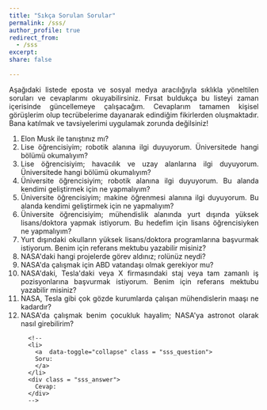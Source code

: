 ```yaml
---
title: "Sıkça Sorulan Sorular"
permalink: /sss/
author_profile: true
redirect_from:
  - /sss
excerpt:
share: false
   
---
```




<style>


li{
  text-align: justify;
}

a.sss_question{
  color: inherit;
  text-align: justify;
}

a:link.sss_question {
  text-decoration: none;  
}

a:visited.sss_question{
  text-decoration: none;  
}

a:hover.sss_question {
  text-decoration: none;
}

a:active.sss_question {
  text-decoration: none;
}  

.sss_answer {
  display: none;
  text-align: justify;
  background-color: #F0F0FF;
}

</style>



<div>
  <p id="sss_question_check" style="text-align: justify;"> Aşağıdaki listede eposta ve sosyal medya aracılığıyla sıklıkla yöneltilen soruları ve cevaplarımı okuyabilirsiniz. Fırsat buldukça bu listeyi zaman içerisinde güncellemeye çalışacağım. Cevaplarım tamamen kişisel görüşlerim olup tecrübelerime dayanarak edindiğim fikirlerden oluşmaktadır. Bana katılmak ve tavsiyelerimi uygulamak zorunda değilsiniz!</p>

  <ol>
      <li> 
        <a  data-toggle="collapse" class = "sss_question"> 
        Elon Musk ile tanıştınız mı?
        </a> 
      </li>
      <div class = "sss_answer">
        Evet. Tesla'da çalıştığım zamanlarda kendisi mütemadiyen otopilot ile ilgili haftalık mühendislik toplantılarına katılırdı.
      </div>
      <li> 
        <a data-toggle="collapse" class = "sss_question"> 
        Lise öğrencisiyim; robotik alanına ilgi duyuyorum. Üniversitede hangi bölümü okumalıyım?
        </a> 
      </li>
      <div class = "sss_answer">
        Robotik gelişmekte olan disiplinlerarası bir alandır. Bu alanda bilgisayar bilimleri, elektrik-bilgisayar mühendisliği, makine mühendisliği gibi farklı alanlardan mezun birçok araştırmacılar çalışmalar yapmaktadır. Bir robotik projesinde temelde işler 3 farklı gruba ayrılır: yazılım, donanım, mekanik tasarım
        <br>
        <br>
        Robotiğin yazılım kısmına ilgi duyuyorsanız, üniversitelerin bilgisayar mühendisliği, bilgisayar bilimleri, kontrol mühendisliği, elektrik mühendisliği, elektronik mühendisliği, haberleşme mühendisliği vb bölümleri tercih edebilirsiniz.
        <br>
        <br>
        Robotiğin donanım kısmına ilgi duyuyorsanız, üniversitelerin elektrik mühendisliği, elektronik mühendisliği, bilgisayar mühendisliği vb bölümleri tercih edebilirsiniz.
        <br>
        <br>
        Robotiğin mekanik tasarımıyla ilgileniyorsanız, makine mühendisliği, uçak mühendisliği, uzay mühendisliği vb bölümleri tercih edebilirsiniz.
      </div>
      <li> 
        <a  data-toggle="collapse" class = "sss_question"> 
        Lise öğrencisiyim; havacılık ve uzay alanlarına ilgi duyuyorum. Üniversitede hangi bölümü okumalıyım?
        </a> 
      </li>
      <div class = "sss_answer">
        İTÜ'de Uçak Mühendisliği, Uzay Mühendisliği, ODTÜ'de Havacılık ve Uzay Mühendisliği bölümlerinde okumanızı tavsiye ederim. Bunların dışında Türkiye'de açılan yeni üniversitelerdeki benzeri bölümleri de inceleyebilirsiniz.  
      </div>
      <li> 
        <a  data-toggle="collapse" class = "sss_question"> 
        Üniversite öğrencisiyim; robotik alanına ilgi duyuyorum. Bu alanda kendimi geliştirmek için ne yapmalıyım?
        </a> 
      </li>
      <div class = "sss_answer">
        Öncelikle ben robotiğin daha çok yazılım geliştirme (kavrama, planlama, kontrol, filtreleme) alanında tecrübe sahibiyim. Bu nedenle robotiğin donanım (elektronik devreler, elektrik motorlar, algılayıcılar vb) ve mekanik tasarımı (makine parçalarının çizimi, üretimi vb) alanlarına ilginiz varsa bu alanlarda çalışan diğer araştırmacılara danışmanızı öneririm.
        <br>
        <br>
        Robotiğin yazılım geliştirme kısmıyla ilgileniyorsanız, öncelikle temel matematik, ayrık matematik, doğrusal cebir, olasılık ve istatistik, diferansiyel denklemler, temel programlama, veri yapıları, nesne yönelimli programlama, algoritma analizi ve tasarımı, statik, dinamik, doğrusal kontrol sistemleri, kestirim ve filtreleme kuramı, doğrusal optimizasyon, doğrusal olmayan optimizasyon gibi dersleri almanızı tavsiye ederim. Bu derslere ek olarak robotik alanına giriş yapmak için aşağıdaki kitaplardan yararlanabilirsiniz.
        <ul>
         <li>Roland Siegwart et al, <a href = "https://www.amazon.com/Introduction-Autonomous-Mobile-Intelligent-Robotics/dp/0262015358">Introduction to Autonomous Mobile Robots</a>, MIT Press, 2011
         </li>
         <li>John J Craig, <a href="https://www.amazon.com/Introduction-Robotics-Mechanics-Control-4th/dp/0133489795/">Introduction to Robotics: Mechanics and Control</a>, Pearson, 2017
         </li>
        </ul>
        Ayrıca Türkiye'deki robotik alanındaki gelişmeleri, eğitim ve araştırma fırsatlarıyla ilgili duyuruları takip etmek için <a href = "https://groups.google.com/forum/#!forum/turkiye-robotik">turkiye-robotik@googlegroups.com</a> eposta grubuna üye olmanızı tavsiye ederim.
      </div>
            <li> 
        <a  data-toggle="collapse" class = "sss_question"> 
        Üniversite öğrencisiyim; makine öğrenmesi alanına ilgi duyuyorum. Bu alanda kendimi geliştirmek için ne yapmalıyım?
        </a> 
      </li>
      <div class = "sss_answer">
        Makine öğrenmesi alanında çalışabilmek için öncelikle iyi bir matematik temeline ihtiyacınız olacaktır. Bu nedenle aşağıdaki temel matematik derslerini almanızı öneririm.
        <ul>
          <li>doğrusal cebir (linear algebra)</li>
          <li>olasılık teorisi ve istatistik (probability theory and statistics)</li>
          <li>optimizasyona giriş (introduction to optimization)</li>
        </ul>
        İlginize bağlı olarak optimizasyon alanında ileri seviyedeki konuları öğrenmek için aşağıdaki dersleri alabilirsiniz. 
        <ul>
          <li>doğrusal programlama (linear programming)</li>
          <li>doğrusal olmayan programlama (nonlinear programming)</li>
          <li>konveks optimizasyon (convex optimization)</li>
        </ul>
        İyi bir matematik temeli edindikten sonra makine öğrenmesi alanıyla ilgili aşağıdaki temel dersleri alabilirsiniz. 
        <ul>
          <li>makine öğrenmesine giriş (introduction to machine learning)</li>
          <li>pekiştirmeli öğrenme (reinforcement learning)</li>
        </ul>
        Makine ogrenmesi alanina giriş yaptiktan sonras ilgi alanınıza göre aşağıdaki konularda dersler alarak uzmanlasabilirsiniz.
        <ul>
          <li>olasılıksal grafik modelleri (probabilistic graphical models)</li>
          <li>derin öğrenme (deep learning)</li>
          <li>bilgisayarlı görü (computer vision)</li>
          <li>görsel tanımlama için evrişimsel sinir ağları (convolution neural networks for visual recognition)</li>
          <li>belirsizlik altında karar verme (decision making under uncertainty)</li>
          <li>doğal dil işleme (natural language processing)</li>
          <li>örüntü tanıma (pattern recognition)</li>
          <li>konuşma tanıma (speech recognition)</li>
        </ul>
        Son olarak makine öğrenmesi algoritmaları gerçeklenirken kullanılan popüler programlama dillerinden bir tanesi de Python'dur. Python ile program yazmak için ilgili temel dersleri alabilir ve daha sonra bu dilde yazılmış makine öğrenmesi kütüphanelerini (NumPy, SciPy, Scikit-learn, Theano, TensorFlow, Keras, PyTorch, Pandas, Matplotlib vb) öğrenebilirsiniz.  
      </div>
            <li> 
        <a  data-toggle="collapse" class = "sss_question"> 
        Üniversite öğrencisiyim; mühendislik alanında yurt dışında yüksek lisans/doktora yapmak istiyorum. Bu hedefim için lisans öğrencisiyken ne yapmalıyım?
        </a> 
      </li>
      <div class = "sss_answer">
        Yurt dışındaki çoğu okulda eğitim paralıdır. Eğitim masraflarınızı herhangi bir bursla karşılamayı düşünüyorsanız, başvuru paketinizin çok iyi olması gerekmektedir. Aşağıda verdiğim genel tavsiyelerin bazıları sadece ABD'deki okullara yöneliktir.
        <ul>
          <li>İyi bir üniversitede mühendislik eğitimi almak</li>
          <li>Derslerinizde akademik anlamda başarılı olmak ve yüksek bir ağırlıklı genel not ortalamasına sahip olmak (yüksek lisans/doktora programlarına başvurabilmek için en az 3.0/4.0 not ortalaması gerekmektedir)</li>
          <li>Mümkünse bölümünüzde dereceye girmek</li>
          <li>Alanınızda yaygın olan yabancı dili çok iyi derecede öğrenmek (mesela İngilizce için TOEFL sınavından en az 80/120 almanız gerekmektedir)</li>
          <li>ABD'deki okullara başvurmayı planlıyorsanız GRE sınavından yüksek skor almak</li>
          <li>Üniversitenizde daha önce yurtdışında çalışmış, iyi hocalardan dersler almak ve bu derslerde en iyi notları almak</li>
          <li>Mümkünse üniversite laboratuvarlarında lisans araştırma öğrencisi olarak projelere katkıda bulunmak</li>
          <li>Bölümünüzdeki tanınmış akademisyenlerden iyi referans mektubu almak</li>
          <li>Lisans eğitimi sırasında yurt içinde/yurt dışında iyi firmalarda staj yapmak</li>
          <li>Üniversiteler arası düzenlenen teknik yarışmalarda katılmak ve proje gruplarında aktif olarak görev almak</li>
          <li>Lisans bitirme projesini iyi bir akademisyen ile yapmak</li>
          <li>Mümkünse lisans bitirme projesinin sonuçlarını özetleyen bir bildiri yazmak ve konferansta sunmak</li>
          <li>Yazılım geliştirme ile ilgili temel konuları bilmek ve mümkünse Matlab, Python gibi dillerde basit programlar yazabilmek</li>
        </ul>
        Bütün bunları yaparsanız üniversitedeki lisans yıllarınızı verimli bir şekilde geçirmiş olur ve okuldan donanımlı olarak mezun olmuş olursunuz. Bundan sonrası tamamen yurtdışındaki okullara yaptığınız başvurulara ve biraz da şansa bağlı. Unutmayın ki ABD'de burslu kabul almak artık çok daha rekabetçi ve sizi diğer rakiplerinizden ayıracak meziyetlere sahip olmanız gerekiyor.
      </div>
      <li> 
        <a  data-toggle="collapse" class = "sss_question"> 
        Yurt dışındaki okulların yüksek lisans/doktora programlarına başvurmak istiyorum. Benim için referans mektubu yazabilir misiniz?
        </a> 
      </li>
      <div class = "sss_answer">
        Öncelikle referans mektuplarını dersini aldığınız, beraber çalışma yaptığınız ve sizi kişisel olarak tanıyan kimselerden almanızı öneririm. Eğer sizinle olan tanışıklığımız sadece internet üzerinden yapılan yazışmalar sayesindeyse, bu durumda yazacağım referans mektubu fazla detaylı olmayacaktır ve bu durum başvurunuzu olumsuz yönde etkileyebilir!
        <br>
        <br>
        İyi bir referans mektubu yazabilmem için aşağıdaki bilgileri bir hafta öncesinden istemekteyim.
        <ul>
          <li>sizin ile olan tanışıklığımızın nedeni, yeri ve süresi</li>
          <li>daha önce beraber yaptığımız çalışmaların veya projelerin isimleri</li>
          <li>mektubun istenme nedeni (staj, iş başvurusu, yüksek lisans, doktora vb)</li>
          <li>mektubun verileceği kurumun bilgileri (üniversite, bölüm, enstitü, firma vb)</li>
          <li>mektubun yazılacağı dil tercihi (Türkçe, İngilizce)</li>
          <li>mektubu yazmamda yardımcı olacak diğer belgeler (CV, not dökümü, TOEFL, GRE vb)</li>
        </ul>
        Bazı üniversiteler ve kurumlar referans mektuplarını internet üzerinden belirli formlar aracılığıyla istemektedir. Bu durumda referans mektubunun yazılacağı site bilgisini bana ulaştırmanız gerekmektedir. İlgili site bilgisini bana göndermeden önce formun kendiniz ile ilgili kısımları doldurmayı unutmayınız.
      </div>
      <li> 
        <a  data-toggle="collapse" class = "sss_question"> 
        NASA'daki hangi projelerde görev aldınız; rolünüz neydi?
        </a> 
      </li>
      <div class = "sss_answer">
        NASA'ya bağlı Jet İtki Laboratuvarı'nda Mobilite ve Robotik Sistemler Bölümü'nde Robotik Teknolojist olarak çalıştım. Detaylı bilgi için <a href = "https://www-robotics.jpl.nasa.gov/people/Oktay_Arslan/personFull.cfm">bölüm sayfasını</a> okuyabilirsiniz.
        <br>
        <br>
        Genel olarak insansız hava araçları, uydular, Mars Roverları vb otonom sistemler için yeni nesil hareket planlama ve kontrol yazılımları geliştiriyordum.
      </div>
      <li> 
        <a  data-toggle="collapse" class = "sss_question"> 
        NASA'da çalışmak için ABD vatandaşı olmak gerekiyor mu?
        </a> 
      </li>
      <div class = "sss_answer">
        NASA'daki bazı iş pozisyonlarına başvurmak için ABD vatandaşı olma şartı gerekmiyor. Nadir durumlarda yabancı ülkelerin vatandaşları, genelde yüksek lisans veya doktora derecesi sahibi, NASA'da çalışabilmektedir. Fakat NASA'daki pek çok  proje stratejik öneme sahiptir ve gizlilik içerisinde yürütülmektedir. Bu tarz projelerde çalışabilmek için ABD vatandaşı veya ABD'de daimi oturum iznine sahip olmak gerekiyor.
      </div>
      <li> 
        <a  data-toggle="collapse" class = "sss_question"> 
        NASA'daki, Tesla'daki veya X firmasındaki staj veya tam zamanlı iş pozisyonlarına başvurmak istiyorum. Benim için referans mektubu yazabilir misiniz?
        </a> 
      </li>
      <div class = "sss_answer">
        Öncelikle referans mektuplarını dersini aldığınız, beraber çalışma yaptığınız ve sizi kişisel olarak tanıyan kimselerden almanızı öneririm. Eğer sizinle olan tanışıklığımız sadece internet üzerinden yapılan yazışmalardan kaynaklanıyorsa, bu durumda yazacağım referans mektubu fazla detaylı olmayacaktır ve bu durum başvurunuzu olumsuz yönde etkileyebilir.
        <br>
        <br>
        İyi bir referans mektubu yazabilmem için aşağıdaki bilgileri bir hafta öncesinden istemekteyim.
        <ul>
          <li>sizin ile olan tanışıklığımızın nedeni, yeri ve süresi</li>
          <li>daha önce beraber yaptığımız çalışmaların veya projelerin isimleri</li>
          <li>mektubun istenme nedeni (staj, iş başvurusu, yüksek lisans, doktora vb)</li>
          <li>mektubun verileceği kurumun bilgileri (üniversite, bölüm, enstitü, firma vb)</li>
          <li>mektubun yazılacağı dil tercihi (Türkçe, İngilizce)</li>
          <li>mektubu yazmamda yardımcı olacak diğer belgeler (CV, not dökümü, TOEFL, GRE vb)</li>
        </ul>
        Bazı üniversiteler ve kurumlar referans mektuplarını internet üzerinden belirli formlar aracılığıyla istemektedir. Bu durumda referans mektubunun yazılacağı site bilgisini bana ulaştırmanız gerekmektedir. İlgili site bilgisini bana göndermeden önce formun kendiniz ile ilgili kısımları doldurmayı unutmayınız.
      </div>
      <li> 
        <a  data-toggle="collapse" class = "sss_question"> 
        NASA, Tesla gibi çok gözde kurumlarda çalışan mühendislerin maaşı ne kadardır?
        </a> 
      </li>
      <div class = "sss_answer">
        İnternette pek çok firmanın maaş politikalarıyla ilgili istatistiki bilgiler mevcuttur. Örneğin Glassdoor sitesi: <a href="https://www.glassdoor.com/Overview/Working-at-NASA-EI_IE7304.11,15.htm">NASA</a> ve <a href="https://www.glassdoor.com/Reviews/san-jose-tesla-reviews-SRCH_IL.0,8_IM761_KE9,14.htm">Tesla</a>
      </div>
      <li> 
        <a  data-toggle="collapse" class = "sss_question">NASA'da çalışmak benim çocukluk hayalim; NASA'ya astronot olarak nasıl girebilirim?</a> 
      </li>
      <div class = "sss_answer">
        NASA bazı dönemlerde yetiştirilmek üzere ABD vatandaşları arasından astronot adayları seçer ve bu adayları uzun yıllar teknik ve fiziksel olarak zorlu bir eğitime tabi tutar. NASA Astronot Yetiştirme Programı'nı başarıyla tamamlayanlar astronot adayı unvanını alarak bir sonraki uzay görevlerine katılmaya hak kazanırlar. Daha sonra astronot adayları bir uzay görevine katıldıktan sonra astronotluk unvanına sahip olurlar. Dolayısıyla bir kimsenin astronot adayı olabilmesi için öncelikle ABD vatandaşı olması gerekir. Eğer ABD vatandaşı iseniz, bu linklerden astronot yetiştirme programı hakkında detaylı bilgiler edinebilirsiniz: <a href = "https://astronauts.nasa.gov/default.htm">seçilme koşulları</a> ve <a href = "https://astronauts.nasa.gov/content/application.htm">başvuru yapma</a>
      </div>







      <!--
      <li> 
        <a  data-toggle="collapse" class = "sss_question"> 
        Soru:
        </a> 
      </li>
      <div class = "sss_answer">
        Cevap:
      </div>
      --> 

   </ol>
</div>


<script type="text/javascript">
   var questions = document.getElementsByClassName("sss_question");
   var answers = document.getElementsByClassName("sss_answer");

   
   //document.getElementById("sss_question_check").innerHTML = "Number of Questions: " + questions.length.toString();
   

   for (i = 0; i < questions.length ; i++)
   {
      var question_name = "question_" + i;
      var answer_name = "answer_" + i;

      questions[i].id = question_name;
      questions[i].href = "javascript:toggleDiv(\'" + answer_name + "\')";
      
      answers[i].id = answer_name;
   } 

  function toggleDiv(div_id) {
    var x = document.getElementById(div_id);
    if (x.style.display == "none") {
      x.style.display = "block";
    } 
    else {
      x.style.display = "none";
    }
  }
</script>


<!--
<div>
	<ul>
	{% for item in page.sss %}
      <li> <a data-toggle="collapse" href="javascript:toggleDiv('{{item.question}}')">{{item.question}}</a>  </li>
      <div id="{{item.question}}" style="display:none; background-color: lightgray">
       {{item.answer}}
       </div>

    {% endfor %}
    </ul>
</div>

-->

<!--

<section class="faq">
	<ul>
		{% for item in page.faq %}
			<li><a href="#{{ item.question | slugify }}">{{ item.question }}</a></li>
		{% endfor %}
	</ul>

	{% for item in page.faq %}
		<h2 id="{{ item.question | slugify}}">{{ item.question }}<a class="header-link" href="#{{ item.question | slugify }}"></a></h2>
		{{ item.answer | markdownify }}
	{% endfor %}
</section>

-->
